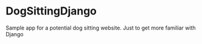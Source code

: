 # DogSittingDjango
Sample app for a potential dog sitting website. Just to get more familiar with Django
